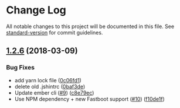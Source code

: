 # Change Log

All notable changes to this project will be documented in this file. See [standard-version](https://github.com/conventional-changelog/standard-version) for commit guidelines.

<a name="1.2.6"></a>
## [1.2.6](https://github.com/knownasilya/ember-highlight/compare/v1.2.5...v1.2.6) (2018-03-09)


### Bug Fixes

* add yarn lock file ([0c06fd1](https://github.com/knownasilya/ember-highlight/commit/0c06fd1))
* delete old .jshintrc ([0baf3de](https://github.com/knownasilya/ember-highlight/commit/0baf3de))
* Update ember cli ([#9](https://github.com/knownasilya/ember-highlight/issues/9)) ([c8e79ec](https://github.com/knownasilya/ember-highlight/commit/c8e79ec))
* Use NPM dependency + new Fastboot support ([#10](https://github.com/knownasilya/ember-highlight/issues/10)) ([f10de1f](https://github.com/knownasilya/ember-highlight/commit/f10de1f))
